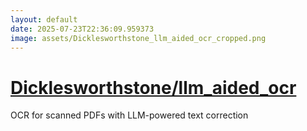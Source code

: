 ```yaml
---
layout: default
date: 2025-07-23T22:36:09.959373
image: assets/Dicklesworthstone_llm_aided_ocr_cropped.png
---
```


# [Dicklesworthstone/llm_aided_ocr](https://github.com/Dicklesworthstone/llm_aided_ocr)

OCR for scanned PDFs with LLM-powered text correction

